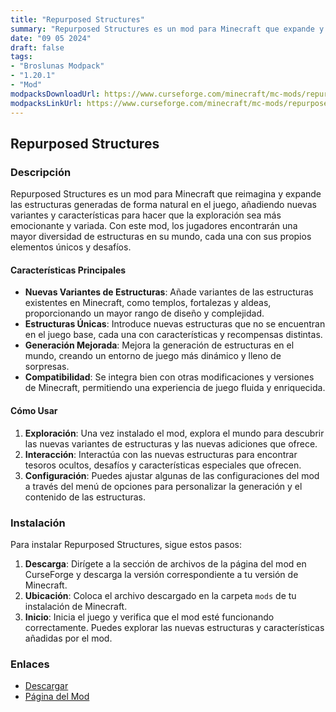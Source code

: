 ```yaml
---
title: "Repurposed Structures"
summary: "Repurposed Structures es un mod para Minecraft que expande y reimagina las estructuras generadas por el mundo, ofreciendo nuevas variantes y características para mejorar la exploración y el descubrimiento en el juego."
date: "09 05 2024"
draft: false
tags:
- "Broslunas Modpack"
- "1.20.1"
- "Mod"
modpacksDownloadUrl: https://www.curseforge.com/minecraft/mc-mods/repurposed-structures/files/all?page=1&pageSize=20&version=1.20.1&gameVersionTypeId=1
modpacksLinkUrl: https://www.curseforge.com/minecraft/mc-mods/repurposed-structures
---
```


## Repurposed Structures

### Descripción

Repurposed Structures es un mod para Minecraft que reimagina y expande las estructuras generadas de forma natural en el juego, añadiendo nuevas variantes y características para hacer que la exploración sea más emocionante y variada. Con este mod, los jugadores encontrarán una mayor diversidad de estructuras en su mundo, cada una con sus propios elementos únicos y desafíos.

#### Características Principales

- **Nuevas Variantes de Estructuras**: Añade variantes de las estructuras existentes en Minecraft, como templos, fortalezas y aldeas, proporcionando un mayor rango de diseño y complejidad.
- **Estructuras Únicas**: Introduce nuevas estructuras que no se encuentran en el juego base, cada una con características y recompensas distintas.
- **Generación Mejorada**: Mejora la generación de estructuras en el mundo, creando un entorno de juego más dinámico y lleno de sorpresas.
- **Compatibilidad**: Se integra bien con otras modificaciones y versiones de Minecraft, permitiendo una experiencia de juego fluida y enriquecida.

#### Cómo Usar

1. **Exploración**: Una vez instalado el mod, explora el mundo para descubrir las nuevas variantes de estructuras y las nuevas adiciones que ofrece.
2. **Interacción**: Interactúa con las nuevas estructuras para encontrar tesoros ocultos, desafíos y características especiales que ofrecen.
3. **Configuración**: Puedes ajustar algunas de las configuraciones del mod a través del menú de opciones para personalizar la generación y el contenido de las estructuras.

### Instalación

Para instalar Repurposed Structures, sigue estos pasos:

1. **Descarga**: Dirígete a la sección de archivos de la página del mod en CurseForge y descarga la versión correspondiente a tu versión de Minecraft.
2. **Ubicación**: Coloca el archivo descargado en la carpeta `mods` de tu instalación de Minecraft.
3. **Inicio**: Inicia el juego y verifica que el mod esté funcionando correctamente. Puedes explorar las nuevas estructuras y características añadidas por el mod.

### Enlaces

- [Descargar](https://www.curseforge.com/minecraft/mc-mods/repurposed-structures/files/all?page=1&pageSize=20&version=1.20.1&gameVersionTypeId=1)
- [Página del Mod](https://www.curseforge.com/minecraft/mc-mods/repurposed-structures)
